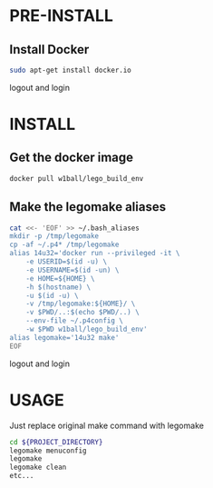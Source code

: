 PRE-INSTALL
====

Install Docker
----
```bash
sudo apt-get install docker.io
```
logout and login

INSTALL
====

Get the docker image
----

```bash
docker pull w1ball/lego_build_env
```
Make the legomake aliases
----

```bash
cat <<- 'EOF' >> ~/.bash_aliases
mkdir -p /tmp/legomake
cp -af ~/.p4* /tmp/legomake
alias 14u32='docker run --privileged -it \
	-e USERID=$(id -u) \
	-e USERNAME=$(id -un) \
	-e HOME=${HOME} \
	-h $(hostname) \
	-u $(id -u) \
	-v /tmp/legomake:${HOME}/ \
	-v $PWD/..:$(echo $PWD/..) \
	--env-file ~/.p4config \
	-w $PWD w1ball/lego_build_env'
alias legomake='14u32 make'
EOF
```
logout and login

USAGE
====

Just replace original make command with legomake

```bash
cd ${PROJECT_DIRECTORY}
legomake menuconfig
legomake
legomake clean
etc...
```
